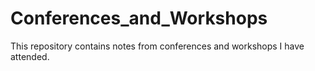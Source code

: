 # Conferences_and_Workshops
This repository contains notes from conferences and workshops I have attended. 